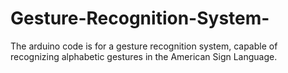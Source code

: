 # Gesture-Recognition-System-
The arduino code is for a gesture recognition system, capable of recognizing alphabetic gestures in the American Sign Language.  
